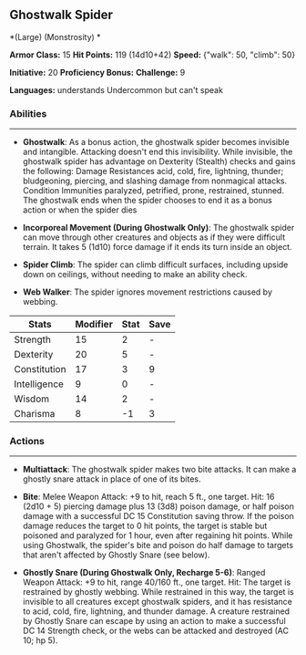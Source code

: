 ## Ghostwalk Spider
*(Large) (Monstrosity) *

**Armor Class:** 15
**Hit Points:** 119 (14d10+42)
**Speed:** {"walk": 50, "climb": 50}

**Initiative:** 20
**Proficiency Bonus:**
**Challenge:** 9

**Languages:** understands Undercommon but can't speak

### Abilities
 --- 
- **Ghostwalk**: As a bonus action, the ghostwalk spider becomes invisible and intangible. Attacking doesn't end this invisibility. While invisible, the ghostwalk spider has advantage on Dexterity (Stealth) checks and gains the following: Damage Resistances acid, cold, fire, lightning, thunder; bludgeoning, piercing, and slashing damage from nonmagical attacks. Condition Immunities paralyzed, petrified, prone, restrained, stunned. The ghostwalk ends when the spider chooses to end it as a bonus action or when the spider dies

- **Incorporeal Movement (During Ghostwalk Only)**: The ghostwalk spider can move through other creatures and objects as if they were difficult terrain. It takes 5 (1d10) force damage if it ends its turn inside an object.

- **Spider Climb**: The spider can climb difficult surfaces, including upside down on ceilings, without needing to make an ability check.

- **Web Walker**: The spider ignores movement restrictions caused by webbing.



| Stats | Modifier | Stat | Save
| ---- | ---- | ---- | ---- |
| Strength | 15 | 2 | - |
| Dexterity | 20 | 5 | - |
| Constitution | 17 | 3 | 9 |
| Intelligence | 9 | 0 | - |
| Wisdom | 14 | 2 | - |
| Charisma | 8 | -1 | 3 |

### Actions
 --- 
- **Multiattack**: The ghostwalk spider makes two bite attacks. It can make a ghostly snare attack in place of one of its bites.

- **Bite**: Melee Weapon Attack: +9 to hit, reach 5 ft., one target. Hit: 16 (2d10 + 5) piercing damage plus 13 (3d8) poison damage, or half poison damage with a successful DC 15 Constitution saving throw. If the poison damage reduces the target to 0 hit points, the target is stable but poisoned and paralyzed for 1 hour, even after regaining hit points. While using Ghostwalk, the spider's bite and poison do half damage to targets that aren't affected by Ghostly Snare (see below).

- **Ghostly Snare (During Ghostwalk Only, Recharge 5-6)**: Ranged Weapon Attack: +9 to hit, range 40/160 ft., one target. Hit: The target is restrained by ghostly webbing. While restrained in this way, the target is invisible to all creatures except ghostwalk spiders, and it has resistance to acid, cold, fire, lightning, and thunder damage. A creature restrained by Ghostly Snare can escape by using an action to make a successful DC 14 Strength check, or the webs can be attacked and destroyed (AC 10; hp 5).


